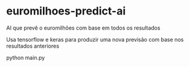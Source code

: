 # euromilhoes-predict-ai
AI que prevê o euromilhões com base em todos os resultados

Usa tensorflow e keras para produzir uma nova previsão com base nos resultados anteriores

python main.py
